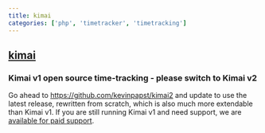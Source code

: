 ```yaml
---
title: kimai
categories: ['php', 'timetracker', 'timetracking']
---
```

## [kimai](https://github.com/kimai/kimai)

### Kimai v1 open source time-tracking - please switch to Kimai v2


Go ahead to https://github.com/kevinpapst/kimai2 and update to use the latest release, rewritten from scratch, which is also much more extendable than Kimai v1. If you are still running Kimai v1 and need support, we are [available for paid support](https://www.kimai.org/store/installation-support.html).
